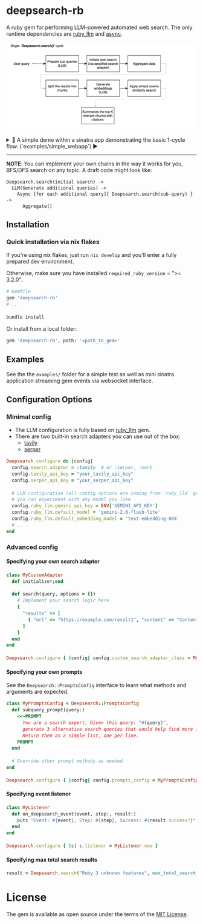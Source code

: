 # deepsearch-rb

A ruby gem for performing LLM-powered automated web search.
The only runtime dependencies are [ruby_llm](https://github.com/crmne/ruby_llm?tab=readme-ov-file) and [async](https://github.com/socketry/async).

![single cycle diagram](docs/high-level-diagram.png)

<details>
<summary>🎥 A simple demo within a sinatra app demonstrating the basic 1-cycle flow. (`examples/simple_webapp`) ▶️</summary>

![demo](docs/sinatra-app-demo.gif)
</details>

---

**NOTE**: You can implement your own chains in the way it works for you, BFS/DFS search on any topic. A draft code might look like: 

```
Deepsearch.search(initial search) -> 
  LLM(Generate additional queries) ->
    Async [for each additional query]{ Deepsearch.search(sub-query) } ->
      Aggregate()
```

## Installation

### Quick installation via nix flakes

If you're using nix flakes, just run `nix develop` and you'll enter a fully prepared dev environment.

Otherwise, make sure you have installed `required_ruby_version` = ">= 3.2.0".

```ruby
# Gemfile
gem 'deepsearch-rb'
# ..

bundle install
```

Or install from a local folder:
```bash
gem 'deepsearch-rb', path: '<path_to_gem>'
```

## Examples

See the the `examples/` folder for a simple test as well as mini sinatra
application streaming gem events via websocket interface. 

## Configuration Options

### Minimal config

- The LLM configuration is fully based on [ruby_llm](https://github.com/crmne/ruby_llm?tab=readme-ov-file) gem.
- There are two built-in search adapters you can use out of the box:
  - [tavily](http://tavily.com/)
  - [serper](http://serper.dev/playground)

```ruby
Deepsearch.configure do |config|
  config.search_adapter = :tavily  # or :serper, :mock
  config.tavily_api_key = "your_tavily_api_key"
  config.serper_api_key = "your_serper_api_key"
  
  # LLM configuration (all config options are coming from `ruby_llm` gem),
  # you can experiment with any model you like
  config.ruby_llm.gemini_api_key = ENV['GEMINI_API_KEY']
  config.ruby_llm.default_model = 'gemini-2.0-flash-lite'
  config.ruby_llm.default_embedding_model = 'text-embedding-004'
  # ..
end
```

### Advanced config

#### Specifying your own search adapter

```ruby
class MyCustomAdapter
  def initializeт;end

  def search(query, options = {})
    # Implement your search logic here
    {
      "results" => [
        { "url" => "https://example.com/result1", "content" => "Content 1 from custom search" }
      ]
    }
  end
end

Deepsearch.configure { |config| config.custom_search_adapter_class = MyCustomAdapter }
```

#### Specifying your own prompts

See the `Deepsearch::PromptsConfig` interface to learn what methods and arguments are expected.

```ruby
class MyPromptsConfig < Deepsearch::PromptsConfig
  def subquery_prompt(query:)
    <<~PROMPT
      You are a search expert. Given this query: "#{query}",
      generate 3 alternative search queries that would help find more information.
      Return them as a simple list, one per line.
    PROMPT
  end

  # Override other prompt methods as needed
end

Deepsearch.configure { |config| config.prompts_config = MyPromptsConfig.new }
```

#### Specifying event listener

```ruby
class MyListener
  def on_deepsearch_event(event, step:, result:)
    puts "Event: #{event}, Step: #{step}, Success: #{result.success?}"
  end
end

Deepsearch.configure { |c| c.listener = MyListener.new }
```

#### Specifying max total search results

```ruby
result = Deepsearch.search("Ruby 3 unknown features", max_total_search_results: 25)
```

# License

The gem is available as open source under the terms of the [MIT License](https://opensource.org/licenses/MIT).
